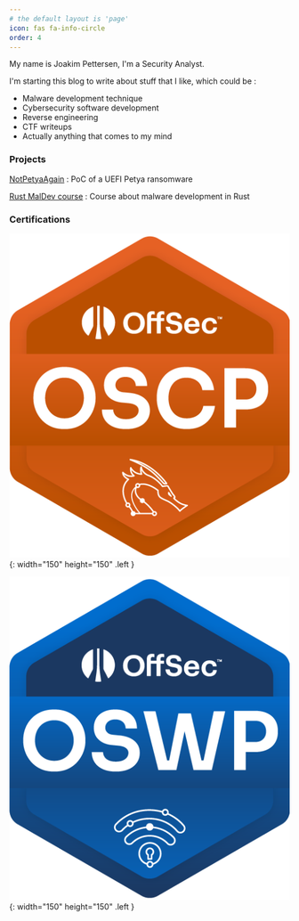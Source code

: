 ```yaml
---
# the default layout is 'page'
icon: fas fa-info-circle
order: 4
---
```


My name is Joakim Pettersen, I'm a Security Analyst.

I'm starting this blog to write about stuff that I like, which could be :
- Malware development technique
- Cybersecurity software development 
- Reverse engineering
- CTF writeups
- Actually anything that comes to my mind

### Projects

[NotPetyaAgain](https://github.com/gelven4sec/NotPetyaAgain)
: PoC of a UEFI Petya ransomware

[Rust MalDev course](https://nu11busters.github.io/rust-maldev-course/home/)
: Course about malware development in Rust

### Certifications

![OSCP](assets/img/oscp.png){: width="150" height="150" .left }  

![OSWP](assets/img/oswp.png){: width="150" height="150" .left }  

